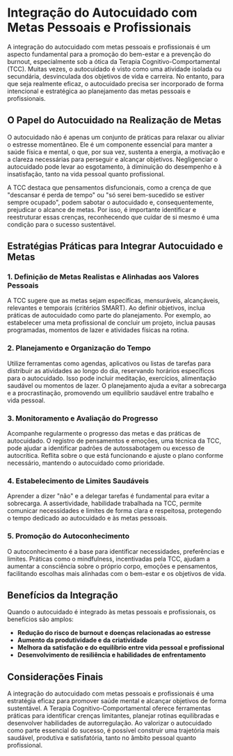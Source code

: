 # Integração do Autocuidado com Metas Pessoais e Profissionais

A integração do autocuidado com metas pessoais e profissionais é um aspecto fundamental para a promoção do bem-estar e a prevenção do burnout, especialmente sob a ótica da Terapia Cognitivo-Comportamental (TCC). Muitas vezes, o autocuidado é visto como uma atividade isolada ou secundária, desvinculada dos objetivos de vida e carreira. No entanto, para que seja realmente eficaz, o autocuidado precisa ser incorporado de forma intencional e estratégica ao planejamento das metas pessoais e profissionais.

## O Papel do Autocuidado na Realização de Metas

O autocuidado não é apenas um conjunto de práticas para relaxar ou aliviar o estresse momentâneo. Ele é um componente essencial para manter a saúde física e mental, o que, por sua vez, sustenta a energia, a motivação e a clareza necessárias para perseguir e alcançar objetivos. Negligenciar o autocuidado pode levar ao esgotamento, à diminuição do desempenho e à insatisfação, tanto na vida pessoal quanto profissional.

A TCC destaca que pensamentos disfuncionais, como a crença de que "descansar é perda de tempo" ou "só serei bem-sucedido se estiver sempre ocupado", podem sabotar o autocuidado e, consequentemente, prejudicar o alcance de metas. Por isso, é importante identificar e reestruturar essas crenças, reconhecendo que cuidar de si mesmo é uma condição para o sucesso sustentável.

## Estratégias Práticas para Integrar Autocuidado e Metas

### 1. **Definição de Metas Realistas e Alinhadas aos Valores Pessoais**

A TCC sugere que as metas sejam específicas, mensuráveis, alcançáveis, relevantes e temporais (critérios SMART). Ao definir objetivos, inclua práticas de autocuidado como parte do planejamento. Por exemplo, ao estabelecer uma meta profissional de concluir um projeto, inclua pausas programadas, momentos de lazer e atividades físicas na rotina.

### 2. **Planejamento e Organização do Tempo**

Utilize ferramentas como agendas, aplicativos ou listas de tarefas para distribuir as atividades ao longo do dia, reservando horários específicos para o autocuidado. Isso pode incluir meditação, exercícios, alimentação saudável ou momentos de lazer. O planejamento ajuda a evitar a sobrecarga e a procrastinação, promovendo um equilíbrio saudável entre trabalho e vida pessoal.

### 3. **Monitoramento e Avaliação do Progresso**

Acompanhe regularmente o progresso das metas e das práticas de autocuidado. O registro de pensamentos e emoções, uma técnica da TCC, pode ajudar a identificar padrões de autossabotagem ou excesso de autocrítica. Reflita sobre o que está funcionando e ajuste o plano conforme necessário, mantendo o autocuidado como prioridade.

### 4. **Estabelecimento de Limites Saudáveis**

Aprender a dizer "não" e a delegar tarefas é fundamental para evitar a sobrecarga. A assertividade, habilidade trabalhada na TCC, permite comunicar necessidades e limites de forma clara e respeitosa, protegendo o tempo dedicado ao autocuidado e às metas pessoais.

### 5. **Promoção do Autoconhecimento**

O autoconhecimento é a base para identificar necessidades, preferências e limites. Práticas como o mindfulness, incentivadas pela TCC, ajudam a aumentar a consciência sobre o próprio corpo, emoções e pensamentos, facilitando escolhas mais alinhadas com o bem-estar e os objetivos de vida.

## Benefícios da Integração

Quando o autocuidado é integrado às metas pessoais e profissionais, os benefícios são amplos:

- **Redução do risco de burnout e doenças relacionadas ao estresse**
- **Aumento da produtividade e da criatividade**
- **Melhora da satisfação e do equilíbrio entre vida pessoal e profissional**
- **Desenvolvimento de resiliência e habilidades de enfrentamento**

## Considerações Finais

A integração do autocuidado com metas pessoais e profissionais é uma estratégia eficaz para promover saúde mental e alcançar objetivos de forma sustentável. A Terapia Cognitivo-Comportamental oferece ferramentas práticas para identificar crenças limitantes, planejar rotinas equilibradas e desenvolver habilidades de autorregulação. Ao valorizar o autocuidado como parte essencial do sucesso, é possível construir uma trajetória mais saudável, produtiva e satisfatória, tanto no âmbito pessoal quanto profissional.